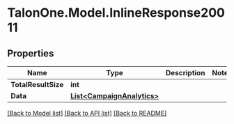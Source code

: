 
# TalonOne.Model.InlineResponse20011

## Properties

Name | Type | Description | Notes
------------ | ------------- | ------------- | -------------
**TotalResultSize** | **int** |  | 
**Data** | [**List&lt;CampaignAnalytics&gt;**](CampaignAnalytics.md) |  | 

[[Back to Model list]](../README.md#documentation-for-models)
[[Back to API list]](../README.md#documentation-for-api-endpoints)
[[Back to README]](../README.md)

